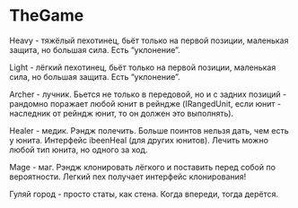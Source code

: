 # TheGame
Heavy - тяжёлый пехотинец, бьёт только на первой позиции, маленькая защита, но большая сила. Есть “уклонение”.

Light - лёгкий пехотинец, бьёт только на первой позиции, маленькая сила, но большая защита. Есть “уклонение”.

Archer - лучник. Бьется не только в передовой, но и с задних позиций - рандомно поражает любой юнит в рейндже (IRangedUnit, если юнит - наследник от рейндж юнит, то он должен это выполнять).

Healer - медик. Рэндж полечить. Больше поинтов нельзя дать, чем есть у юнита. Интерфейс ibeenHeal (для других юнитов). Лечить можно любой тип юнита, но одного за ход.

Mage - маг. Рэндж клонировать лёгкого и поставить перед собой по вероятности. Легкий пех получает интерфейс клонирования!

Гуляй город - просто статы, как стена. Когда впереди, тогда дерётся.
